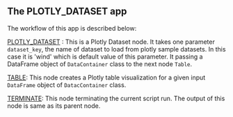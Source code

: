 ## The PLOTLY_DATASET app

The workflow of this app is described below:

[PLOTLY_DATASET](https://github.com/atlasvibe-io/nodes/blob/main/GENERATORS/SAMPLE_DATASET/PLOTLY_DATASET/PLOTLY_DATASET.py) : This is a Plotly Dataset node. It takes one parameter  `dataset_key`, the name of dataset to load from plotly sample datasets. In this case it is 'wind' which is default value of this parameter. It passing a DataFrame object of `DataContainer` class to the next node `Table`.

[TABLE](https://github.com/atlasvibe-io/nodes/blob/main/VISUALIZERS/PLOTLY/TABLE/TABLE.py): This node creates a Plotly table visualization for a given input `DataFrame` object of `DatacContainer` class.

[TERMINATE](https://github.com/atlasvibe-io/nodes/blob/main/LOGIC_GATES/TERMINATORS/END/END.py): This node terminating the current script run. The output of this node is same as its parent node.
